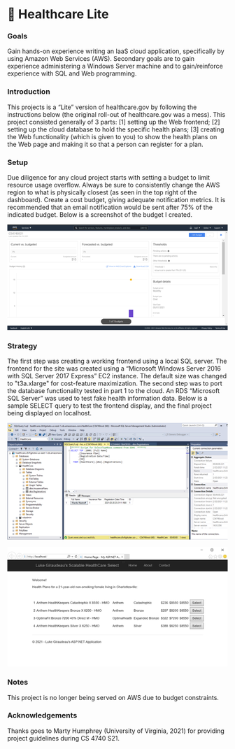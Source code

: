 # 🏥 Healthcare Lite

### Goals 

Gain hands-on experience writing an IaaS cloud application, specifically by using Amazon Web Services (AWS). Secondary goals are to gain experience administering a Windows Server machine and to gain/reinforce experience with SQL and Web programming. 

### Introduction

This projects is a “Lite” version of healthcare.gov by following the instructions below (the original roll-out of healthcare.gov was a mess). This project consisted generally of 3 parts: [1] setting up the Web frontend; [2] setting up the cloud database to hold the specific health plans; [3] creating the Web functionality (which is given to you) to show the health plans on the Web page and making it so that a person can register for a plan.  

### Setup

Due diligence for any cloud project starts with setting a budget to limit resource usage overflow. Always be sure to consistently change the AWS region to what is physically closest (as seen in the top right of the dashboard). Create a cost budget, giving adequate notification metrics. It is recommended that an email notification would be sent after 75% of the indicated budget. Below is a screenshot of the budget I created.

![pa1-budget](https://raw.githubusercontent.com/lpg0/healthcare-lite/main/img/pa1-budget.png)

### Strategy

The first step was creating a working frontend using a local SQL server. The frontend for the site was created using a “Microsoft Windows Server 2016 with SQL Server 2017 Express” EC2 instance. The default size was changed to "t3a.xlarge" for cost-feature maximization. The second step was to port the database functionality tested in part 1 to the cloud. An RDS “Microsoft SQL Server” was used to test fake health information data. Below is a sample SELECT query to test the frontend display, and the final project being displayed on localhost.

![pa1-sql-server](https://raw.githubusercontent.com/lpg0/healthcare-lite/main/img/pa1-sql-server.png)

![pa1-web](https://raw.githubusercontent.com/lpg0/healthcare-lite/main/img/pa1-web.png)

### Notes

This project is no longer being served on AWS due to budget constraints.

### Acknowledgements

Thanks goes to Marty Humphrey (University of Virginia, 2021) for providing project guidelines during CS 4740 S21.
